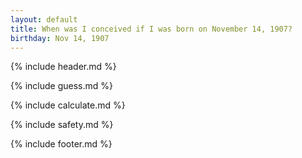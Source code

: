 ```yaml
---
layout: default
title: When was I conceived if I was born on November 14, 1907?
birthday: Nov 14, 1907
---
```


{% include header.md %}

{% include guess.md %}

{% include calculate.md %}

{% include safety.md %}

{% include footer.md %}




